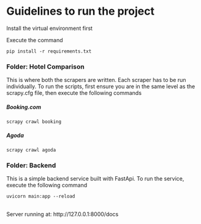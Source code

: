 <h1>Guidelines to run the project</h1>

<p>Install the virtual environment first</p>
<p>Execute the command</p>
<code>pip install -r requirements.txt</code>

<h3>Folder: Hotel Comparison</h3>
<p>This is where both the scrapers are written. Each scraper has to be run individually. To run the scripts, first ensure you are in the same level as the scrapy.cfg file, then execute the following commands</p>

<h5>Booking.com</h5>
<code>scrapy crawl booking</code>

<h5>Agoda</h5>
<code>scrapy crawl agoda</code>

<h3>Folder: Backend</h3>
<p>This is a simple backend service built with FastApi. To run the service, execute the following command</p>
<code>uvicorn main:app --reload</code>
<br>
<br>
<p>Server running at: http://127.0.0.1:8000/docs</p>
